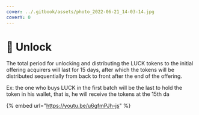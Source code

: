 ```yaml
---
cover: ../.gitbook/assets/photo_2022-06-21_14-03-14.jpg
coverY: 0
---
```


# 🔐 Unlock

The total period for unlocking and distributing the LUCK  tokens to the initial offering acquirers will last for 15 days, after which the tokens will be distributed sequentially from back to front after the end of the offering.

Ex: the one who buys  LUCK  in the first batch will be the last to hold the token in his wallet, that is, he will receive the tokens at the 15th da

{% embed url="https://youtu.be/u6gfmPJh-js" %}
